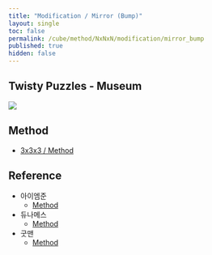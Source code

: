 ```yaml
---
title: "Modification / Mirror (Bump)"
layout: single
toc: false
permalink: /cube/method/NxNxN/modification/mirror_bump
published: true
hidden: false
---
```


<head>
  <base target="_blank">
</head>



## Twisty Puzzles - Museum

<a href="https://twistypuzzles.com/app/museum/museum_showitem.php?pkey=1579">
  <img src="https://twistypuzzles.com/museum/large/01579-02.jpg">
</a>



## Method

- [3x3x3 / Method](/cube/method/NxNxN/original/3x3x3#method)



## Reference

- 아이엠준
  - [Method](https://youtu.be/5BFRk7amyvk)
- 듀나메스
  - [Method](https://youtu.be/p3OJSbWopqg)
- 굿맨
  - [Method](https://youtu.be/CnfKhEWBI6I)
